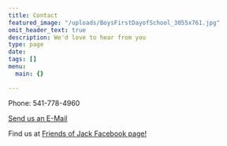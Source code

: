 ```yaml
---
title: Contact
featured_image: "/uploads/BoysFirstDayofSchool_3055x761.jpg"
omit_header_text: true
description: We'd love to hear from you
type: page
date: 
tags: []
menu:
  main: {}

---
```

Phone: 541-778-4960

<a href="mailto:trishadorr@gmail.com?Subject=About%20Jack" target="_top">Send us an E-Mail</a>

Find us at [Friends of Jack Facebook page!](https://www.facebook.com/groups/262701727595775/)